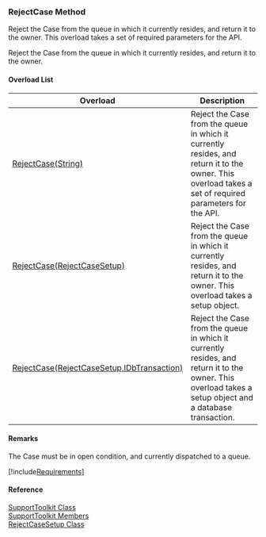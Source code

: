 ﻿### RejectCase Method

Reject the Case from the queue in which it currently resides, and return it to the owner. This overload takes a set of required parameters for the API.

Reject the Case from the queue in which it currently resides, and return it to the owner.

#### Overload List

| Overload | Description |
| --- | --- |
| [RejectCase(String)](FChoice.Toolkits.Clarify~FChoice.Toolkits.Clarify.Support.SupportToolkit~RejectCase(String).md) | Reject the Case from the queue in which it currently resides, and return it to the owner. This overload takes a set of required parameters for the API.   |
| [RejectCase(RejectCaseSetup)](FChoice.Toolkits.Clarify~FChoice.Toolkits.Clarify.Support.SupportToolkit~RejectCase(RejectCaseSetup).md) | Reject the Case from the queue in which it currently resides, and return it to the owner. This overload takes a setup object.   |
| [RejectCase(RejectCaseSetup,IDbTransaction)](FChoice.Toolkits.Clarify~FChoice.Toolkits.Clarify.Support.SupportToolkit~RejectCase(RejectCaseSetup,IDbTransaction).md) | Reject the Case from the queue in which it currently resides, and return it to the owner. This overload takes a setup object and a database transaction.   |

#### Remarks

The Case must be in open condition, and currently dispatched to a queue.

[!include[Requirements](../partials/requirements.md)]



#### Reference

[SupportToolkit Class](FChoice.Toolkits.Clarify~FChoice.Toolkits.Clarify.Support.SupportToolkit.md)  
[SupportToolkit Members](FChoice.Toolkits.Clarify~FChoice.Toolkits.Clarify.Support.SupportToolkit_members.md)  
[RejectCaseSetup Class](FChoice.Toolkits.Clarify~FChoice.Toolkits.Clarify.Support.RejectCaseSetup.md)